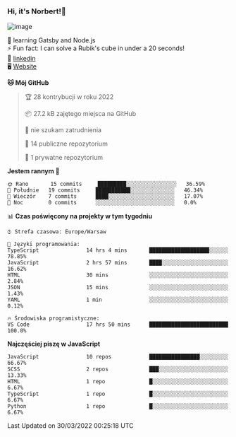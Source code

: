 ### Hi, it's Norbert!👋

![image](https://i.imgur.com/y3Fbv48.png)


🧠 learning Gatsby and Node.js <br>
⚡ Fun fact: I can solve a Rubik's cube in under a 20 seconds! <br>
👔 [linkedin](https://www.linkedin.com/in/norbert-%C5%82uszkiewicz-75b0891b3/) <br>
🖥 [Website](https://norbertluszkiewicz.pl/)<br>


<!--START_SECTION:waka-->
**🐱 Mój GitHub** 

> 🏆 28 kontrybucji w roku 2022
 > 
> 📦 27.2 kB zajętego miejsca na GitHub 
 > 
> 🚫 nie szukam zatrudnienia
 > 
> 📜 14 publiczne repozytorium 
 > 
> 🔑 1 prywatne repozytorium 
 > 
**Jestem rannym 🐤** 

```text
🌞 Rano       15 commits     █████████░░░░░░░░░░░░░░░░   36.59% 
🌆 Południe   19 commits     ███████████░░░░░░░░░░░░░░   46.34% 
🌃 Wieczór    7 commits      ████░░░░░░░░░░░░░░░░░░░░░   17.07% 
🌙 Noc        0 commits      ░░░░░░░░░░░░░░░░░░░░░░░░░   0.0%

```


📊 **Czas poświęcony na projekty w tym tygodniu** 

```text
⌚︎ Strefa czasowa: Europe/Warsaw

💬 Języki programowania: 
TypeScript               14 hrs 4 mins       ███████████████████░░░░░░   78.85% 
JavaScript               2 hrs 57 mins       ████░░░░░░░░░░░░░░░░░░░░░   16.62% 
HTML                     30 mins             ░░░░░░░░░░░░░░░░░░░░░░░░░   2.84% 
JSON                     15 mins             ░░░░░░░░░░░░░░░░░░░░░░░░░   1.43% 
YAML                     1 min               ░░░░░░░░░░░░░░░░░░░░░░░░░   0.12%

🔥 Środowiska programistyczne: 
VS Code                  17 hrs 50 mins      █████████████████████████   100.0%

```

**Najczęściej piszę w JavaScript** 

```text
JavaScript               10 repos            ████████████████░░░░░░░░░   66.67% 
SCSS                     2 repos             ███░░░░░░░░░░░░░░░░░░░░░░   13.33% 
HTML                     1 repo              █░░░░░░░░░░░░░░░░░░░░░░░░   6.67% 
TypeScript               1 repo              █░░░░░░░░░░░░░░░░░░░░░░░░   6.67% 
Python                   1 repo              █░░░░░░░░░░░░░░░░░░░░░░░░   6.67%

```



 Last Updated on 30/03/2022 00:25:18 UTC
<!--END_SECTION:waka-->
